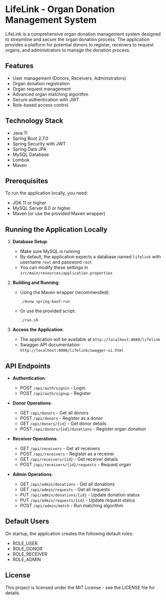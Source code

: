 # LifeLink - Organ Donation Management System

LifeLink is a comprehensive organ donation management system designed to streamline and secure the organ donation process. The application provides a platform for potential donors to register, receivers to request organs, and administrators to manage the donation process.

## Features

- User management (Donors, Receivers, Administrators)
- Organ donation registration
- Organ request management
- Advanced organ matching algorithm
- Secure authentication with JWT
- Role-based access control

## Technology Stack

- Java 11
- Spring Boot 2.7.0
- Spring Security with JWT
- Spring Data JPA
- MySQL Database
- Lombok
- Maven

## Prerequisites

To run the application locally, you need:

- JDK 11 or higher
- MySQL Server 8.0 or higher
- Maven (or use the provided Maven wrapper)

## Running the Application Locally

1. **Database Setup**:
   - Make sure MySQL is running
   - By default, the application expects a database named `lifelink` with username `root` and password `root`
   - You can modify these settings in `src/main/resources/application.properties`

2. **Building and Running**:
   - Using the Maven wrapper (recommended):
     ```
     ./mvnw spring-boot:run
     ```
   - Or use the provided script:
     ```
     ./run.sh
     ```

3. **Access the Application**:
   - The application will be available at `http://localhost:8080/lifelink`
   - Swagger API documentation: `http://localhost:8080/lifelink/swagger-ui.html`

## API Endpoints

- **Authentication**:
  - POST `/api/auth/signin` - Login
  - POST `/api/auth/signup` - Register

- **Donor Operations**:
  - GET `/api/donors` - Get all donors
  - POST `/api/donors` - Register as a donor
  - GET `/api/donors/{id}` - Get donor details
  - POST `/api/donors/{id}/donations` - Register organ donation

- **Receiver Operations**:
  - GET `/api/receivers` - Get all receivers
  - POST `/api/receivers` - Register as a receiver
  - GET `/api/receivers/{id}` - Get receiver details
  - POST `/api/receivers/{id}/requests` - Request organ

- **Admin Operations**:
  - GET `/api/admin/donations` - Get all donations
  - GET `/api/admin/requests` - Get all requests
  - PUT `/api/admin/donations/{id}` - Update donation status
  - PUT `/api/admin/requests/{id}` - Update request status
  - POST `/api/admin/match` - Run matching algorithm

## Default Users

On startup, the application creates the following default roles:
- ROLE_USER
- ROLE_DONOR
- ROLE_RECEIVER
- ROLE_ADMIN

## License

This project is licensed under the MIT License - see the LICENSE file for details.